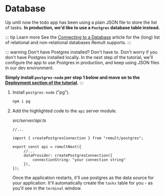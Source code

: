 # Database
Up until now the todo app has been using a plain JSON file to store the list of tasks. **In production, we'd like to use a `Postgres` database table instead.**

::: tip Learn more
See the [Connecting to a Database](../../docs/databases.md) article for the (long) list of relational and non-relational databases Remult supports.
:::

::: warning Don't have Postgres installed? Don't have to.
Don't worry if you don't have Postgres installed locally. In the next step of the tutorial, we'll configure the app to use Postgres in production, and keep using JSON files in our dev environment.

**Simply install `postgres-node` per step 1 below and move on to the [Deployment section of the tutorial](deployment.md).**
:::

1. Install `postgres-node` ("pg").

   ```sh
   npm i pg
   ```

2. Add the highlighted code to the `api` server module.

   *src/server/api.ts*
   ```ts{3,7-9}
   //...

   import { createPostgresConnection } from "remult/postgres";
   
   export const api = remultNext({
        //...
        dataProvider: createPostgresConnection({
            connectionString: "your connection string"
        }),
   });
   ```

   Once the application restarts, it'll use postgres as the data source for your application. It'll automatically create the `tasks` table for you - as you'll see in the `terminal` window.